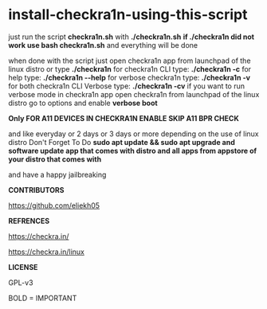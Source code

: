 # install-checkra1n-using-this-script
just run the script **checkra1n.sh** with **./checkra1n.sh** **if ./checkra1n did not work use bash checkra1n.sh** and everything will be done 

when done with the script just open checkra1n app from launchpad of the linux distro or type **./checkra1n** for checkra1n CLI type: **./checkra1n -c** for help type: **./checkra1n --help** for verbose checkra1n type: **./checkra1n -v** for both checkra1n CLI Verbose type: **./checkra1n -cv** if you want to run verbose mode in checkra1n app open checkra1n from launchpad of the linux distro go to options and enable **verbose boot**

**Only FOR A11 DEVICES IN CHECKRA1N ENABLE SKIP A11 BPR CHECK**


and like everyday or 2 days or 3 days or more depending on the use of linux distro Don't Forget To Do **sudo apt update && sudo apt upgrade and software update app that comes with distro and all apps from appstore of your distro that comes with**

and have a happy jailbreaking

**CONTRIBUTORS**

https://github.com/eliekh05

**REFRENCES**

https://checkra.in/

https://checkra.in/linux

**LICENSE**

GPL-v3

BOLD = IMPORTANT
